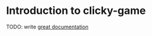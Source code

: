 # Introduction to clicky-game

TODO: write [great documentation](http://jacobian.org/writing/great-documentation/what-to-write/)
